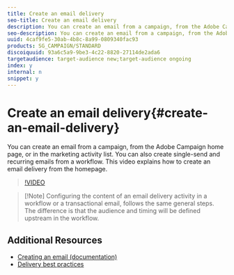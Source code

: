 ```yaml
---
title: Create an email delivery
seo-title: Create an email delivery
description: You can create an email from a campaign, from the Adobe Campaign home page, or in the marketing activity list. You can also create single-send and recurring emails from a workflow. This video explains how to create an email delivery from the homepage. 
seo-description: You can create an email from a campaign, from the Adobe Campaign home page, or in the marketing activity list. You can also create single-send and recurring emails from a workflow. This video explains how to create an email delivery from the homepage. 
uuid: 4caf9fe5-30ab-4b8c-8a99-0809340fac93
products: SG_CAMPAIGN/STANDARD
discoiquuid: 93a6c5a9-9be3-4c22-8820-27114de2ada6
targetaudience: target-audience new;target-audience ongoing
index: y
internal: n
snippet: y
---
```


# Create an email delivery{#create-an-email-delivery}

You can create an email from a campaign, from the Adobe Campaign home page, or in the marketing activity list. You can also create single-send and recurring emails from a workflow. This video explains how to create an email delivery from the homepage. 

>[!VIDEO](https://video.tv.adobe.com/v/23721?quality=12)

>[!Note] Configuring the content of an email delivery activity in a workflow or a transactional email, follows the same general steps. The difference is that the audience and timing will be defined upstream in the workflow.

## Additional Resources

* [Creating an email (documentation)](https://helpx.adobe.com/campaign/standard/channels/using/creating-an-email.html)
*  [Delivery best practices](https://docs.campaign.adobe.com/doc/standard/getting_started/en/ACS_DeliveryBestPractices.html)
